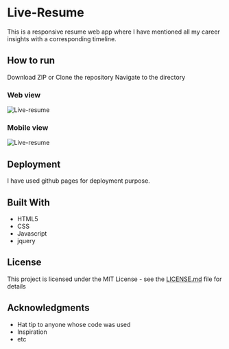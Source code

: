 # Live-Resume

This is a responsive resume web app where I have mentioned all my career insights with a corresponding timeline.

## How to run

Download ZIP or Clone the repository
Navigate to the directory

### Web view
![Live-resume](https://user-images.githubusercontent.com/30342542/57199177-a9258a80-6f99-11e9-8d17-a7aa98b50807.png)

### Mobile view
![Live-resume](https://user-images.githubusercontent.com/30342542/57199412-39fd6580-6f9c-11e9-94ef-9fb3ae4f921e.gif)

## Deployment

I have used github pages for deployment purpose.

## Built With

* HTML5
* CSS
* Javascript
* jquery

## License

This project is licensed under the MIT License - see the [LICENSE.md](LICENSE.md) file for details

## Acknowledgments

* Hat tip to anyone whose code was used
* Inspiration
* etc
